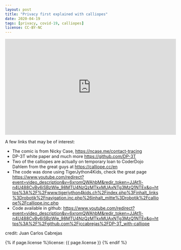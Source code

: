 ```yaml
---
layout: post
title: "Privacy first explained with calliopes"
date: 2020-04-19
tags: [privacy, covid-19, calliopes]
license: CC-BY-NC
---
```


<iframe width="560" height="315" src="https://www.youtube-nocookie.com/embed/6xromQWAhbM" frameborder="0" allow="accelerometer; autoplay; encrypted-media; gyroscope; picture-in-picture" allowfullscreen></iframe>

A few links that may be of interest:
- The comic is from Nicky Case, <https://ncase.me/contact-tracing>
- DP-3T white paper and much more <https://github.com/DP-3T>
- Two of the calliopes are actually on temporary loan to CoderDojo Dahlem from the great guys at <https://calliope.cc/en>
- The code was done using TigerJython4Kids, check the great page <https://www.youtube.com/redirect?event=video_description&v=6xromQWAhbM&redir_token=JJAt1l-n4U488CvBv6iSBzWIe_98MTU4NzQzMTkxMUAxNTg3MzQ1NTEx&q=https%3A%2F%2Fwww.tigerjython4kids.ch%2Findex.php%3Finhalt_links%3Drobotik%2Fnavigation.inc.php%26inhalt_mitte%3Drobotik%2Fcalliope%2Fcalliope.inc.php>
- Code available in github: <https://www.youtube.com/redirect?event=video_description&v=6xromQWAhbM&redir_token=JJAt1l-n4U488CvBv6iSBzWIe_98MTU4NzQzMTkxMUAxNTg3MzQ1NTEx&q=https%3A%2F%2Fgithub.com%2Fjccabrejas%2FDP-3T_with-calliope>

credit: Juan Carlos Cabrejas

{% if page.license %}license: {{ page.license }} {% endif %}
